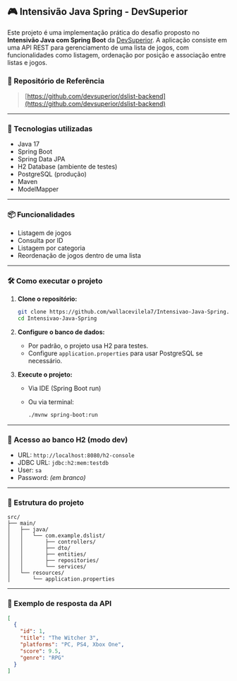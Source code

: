 ## 🎮 Intensivão Java Spring - DevSuperior

Este projeto é uma implementação prática do desafio proposto no **Intensivão Java com Spring Boot** da [DevSuperior](https://github.com/devsuperior/dslist-backend). A aplicação consiste em uma API REST para gerenciamento de uma lista de jogos, com funcionalidades como listagem, ordenação por posição e associação entre listas e jogos.

### 🔗 Repositório de Referência

> [https://github.com/devsuperior/dslist-backend](https://github.com/devsuperior/dslist-backend)

---

### 🚀 Tecnologias utilizadas

* Java 17
* Spring Boot
* Spring Data JPA
* H2 Database (ambiente de testes)
* PostgreSQL (produção)
* Maven
* ModelMapper

---

### 📦 Funcionalidades

* Listagem de jogos
* Consulta por ID
* Listagem por categoria
* Reordenação de jogos dentro de uma lista

---

### 🛠️ Como executar o projeto

1. **Clone o repositório:**

   ```bash
   git clone https://github.com/wallacevilela7/Intensivao-Java-Spring.git
   cd Intensivao-Java-Spring
   ```

2. **Configure o banco de dados:**

   * Por padrão, o projeto usa H2 para testes.
   * Configure `application.properties` para usar PostgreSQL se necessário.

3. **Execute o projeto:**

   * Via IDE (Spring Boot run)
   * Ou via terminal:

     ```bash
     ./mvnw spring-boot:run
     ```

---

### 🧪 Acesso ao banco H2 (modo dev)

* URL: `http://localhost:8080/h2-console`
* JDBC URL: `jdbc:h2:mem:testdb`
* User: `sa`
* Password: *(em branco)*

---

### 📂 Estrutura do projeto

```
src/
├── main/
│   ├── java/
│   │   └── com.example.dslist/
│   │       ├── controllers/
│   │       ├── dto/
│   │       ├── entities/
│   │       ├── repositories/
│   │       └── services/
│   └── resources/
│       └── application.properties
```

---

### 📸 Exemplo de resposta da API

```json
[
  {
    "id": 1,
    "title": "The Witcher 3",
    "platforms": "PC, PS4, Xbox One",
    "score": 9.5,
    "genre": "RPG"
  }
]
```

